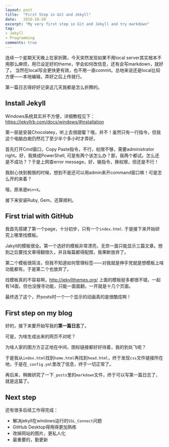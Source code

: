 ```yaml
---
layout: post
title:  "First Step in Git and Jekyll"
date:   2016-10-20
excerpt: "My very first step in Git and Jekyll and try markdown"
tag:
- Jekyll
- Programming
comments: true
---
```


连续一个星期天天晚上在家折腾，今天突然发现如果不用local server其实根本不用那么麻烦，用已设定好的theme，学会如何改信息，还有会写markdown，就好了。
当然在local写会更快更有效，也不用一直commit。总地来说还是local比较方便——本地编辑，弄好之后上传就行。

第一篇日志得好好记录这几天我都是怎么折腾的。

## Install Jekyll
Windows系统其实并不方便，详细教程见下：
https://jekyllrb.com/docs/windows/#installation

第一部是安装Chocolatey，听上去很甜蜜？哦，并不！虽然只有一行指令，但我这个电脑白痴仍然花了至少半个多小时才弄好。

首先打开Cmd窗口，Copy Paste指令，不行，权限不够，需要administrator right。好，我换成PowerShell, 可是有两个该怎么办？那，我两个都试。怎么还是不成功？？于是上网查error message，好，输指令，换权限，但还是不行！

我耐心快到极限的时候，想到不是还可以用admin来开command窗口嘛！可是怎么开的来着？

哦，原来是`Win+X`。

接下来安装Ruby, Gem，还算顺利。

## First trial with GitHub
我首先搭建了第一个page，十分初步，只有一个`index.html`. 于是接下来开始研究上哪里找模板。

Jakyll的模板很全。第一个选好的模板非常漂亮，无奈一面只能显示三篇文章。想到之后要找文章得翻很久，并且每篇都得配图，我果断放弃了。

第二个模板很简洁，但我不知道如何管理标签——对我就是伸手党就是想模板上啥功能都有。于是第二个也放弃了。

找模板真的不容易啊，http://jekyllthemes.org/ 上面的模板挺多都很不错，一起有14面，但也没搜寻功能，只能一面面翻，一开就是十几个页面。

最终选了这个，开posts时一个一个显示的动画真的是很酷炫啊！

## First step on my blog
好的，接下来要开始写我的**第一篇日志**了。

可是，为啥生成出来的网页不对呢？

为啥人家的图方方正正地在中间，图标链接都好好待着，我的到处飞呢？

于是我从`index.html`找到`home.html`再找到`head.html`，终于发现`css`文件链接所在地，于是在`_config.yml`里改了信息，终于一切正常了。

再后来，稍微研究了一下`_posts`里的`markdown`文件，终于可以写第一篇日志了，就是这篇了。

## Next step
还有很多后续工作得完成：

* 解决jekyll在windows运行的`SSL_Connect`问题
* GitHub Desktop得用得更加熟练
* 改掉网站的图片，更私人化
* 最重要的，勤更新

